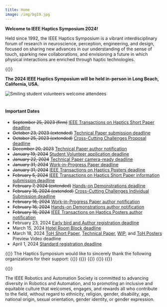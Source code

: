 ```yaml
---
title: Home
image: /img/bg19.jpg
---
```

**Welcome to IEEE Haptics Symposium 2024!**

Held since 1992, the IEEE Haptics Symposium is a vibrant interdisciplinary forum of research in neuroscience, perception, engineering, and design, focused on sharing new advances in our understanding of the sense of touch, sparking new collaborations, and envisioning a future in which physical interactions are enriched through haptic technologies.  

{{<simpleLineBreak>}}

**The 2024 IEEE Haptics Symposium will be held in-person in Long Beach, California, USA.**

![Smiling student volunteers welcome attendees](/img/slide-image-6-crop.jpg)

<hr style="height:6px; visibility:hidden;" />

#### Important Dates

* ~~September 25, 2023 (firm)~~ [IEEE Transactions on Haptics Short Paper deadline](/presenting/toh-short-papers/)
* ~~October 23, 2023 (extended)~~ [Technical Paper submission deadline](/presenting/technical-papers/)
* ~~October 25, 2023 (extended)~~ [Cross-Cutting Challenges Proposal deadline](/presenting/cross-cutting-challenges/)
* ~~December 20, 2023~~ [Technical Paper author notification](/presenting/technical-papers/)
* ~~January 19, 2024~~ [Student Volunteer application deadline](/organization/student-volunteers/)
* ~~January 22, 2024~~ [Technical Paper camera-ready deadline](/presenting/technical-papers/)
* ~~January 31, 2024~~ [Work-in-Progress Paper deadline](/presenting/work-in-progress/)
* ~~January 31, 2024~~ [IEEE Transactions on Haptics Posters deadline](/presenting/toh-posters/)
* ~~February 5, 2024~~ [IEEE Transactions on Haptics Short Paper information submission deadline](/presenting/toh-short-papers/)
* ~~February 7, 2024 (extended)~~ [Hands-on Demonstrations deadline](/presenting/demos/)
* ~~February 16, 2024 (extended)~~ [Cross-Cutting Challenges Individual Submission deadline](/presenting/cross-cutting-challenges/)
* ~~February 16, 2024~~ [Work-in-Progress Paper author notification](/presenting/work-in-progress/)
* ~~February 16, 2024~~ [Hands-on Demonstrations author notification](/presenting/demos/)
* ~~February 16, 2024~~ [IEEE Transactions on Haptics Posters author notification](/presenting/toh-posters/)
* February 23, 2024 [Early bird and Author registration deadline](/attending/registration/)
* March 15, 2024 [Hotel Room Block deadline](/attending/venue/)
* March 18, 2024 [ToH Short Paper](/presenting/toh-short-papers/), [Technical Paper](/presenting/technical-papers/),  [WIP](/presenting/work-in-progress), and [ToH Posters](/presenting/toh-posters/) Preview Video deadline
* April 1, 2024 [Standard registration deadline](/attending/registration/) 

{{<simpleLineBreak>}}
The Haptics Symposium would like to sincerely thank the following organizations for their support:
{{<sponsorFlexContainer contentJustification="center">}}
    {{<sponsorLogo imFile="/img/hs2024_Sponsor-Technical1.jpg" imWidth="100%" containerWidth="14%">}}
    {{<sponsorLogo imFile="/img/hs2024_Sponsor-Technical2.jpg" imWidth="100%" containerWidth="14%">}}
    {{<sponsorLogo imFile="/img/hs2024_Sponsor-Technical3.jpg" imWidth="100%" containerWidth="24%">}}
{{</sponsorFlexContainer>}}


{{<simpleLineBreak>}}

The IEEE Robotics and Automation Society is committed to advancing diversity in Robotics and Automation, and to promoting an inclusive and equitable culture that welcomes, engages, and rewards all who contribute to the field, without regard to ethnicity, religion, gender, disability, age, national origin, sexual orientation, gender identity, or gender expression.


<!--

\\\\*\\\\*Update:\\\\*\\\\* The 2022 IEEE Haptics Symposium is transitioning to a \\\\*\\\\*virtual conference format.\\\\*\\\\* The live streaming video event will take place on \\\\*\\\\*Tuesday, March 22, 2022 - 9am to 12pm US Pacific Time\\\\*\\\\* (16:00 to 19:00 UTC). The Cross-Cutting Challenges live video event will take place on \\\\*\\\\*Wednesday, March 23, 2022 - 9am to 12pm US Pacific Time\\\\*\\\\* (16:00 to 19:00 UTC). Please visit the \\\\[conference program](/program/program-overview/) for more information.

The 2022 IEEE Haptics Symposium is transitioning to a \\\\*\\\\*virtual conference format.\\\\*\\\\*  The outstanding technical content in this year’s conference will be shared via a livestream event that will take place in late March 2022, as part of the virtual conference.  Further details about the virtual conference program, registration, and opportunities for participation will be available in the near future.

Submissions for Exhibits and Demonstrations are not being accepted for the virtual conference.  A newly introduced \\\\[Mentoring Forum](/presenting/mentoring-forum/) track will replace the Works-in-Progress track and provide unique opportunities for participation by students and postdoctoral researchers.

{{<simpleLineBreak>}}

-->

<!--
### Haptics Symposium 2022 Plenary Session - Streamed on March 22 at 9:00 am (PT) \\\\[(Rewatch the session)](https://youtu.be/hkRaVJbKHy8)
### Haptics Symposium 2022 Cross-Cutting Challenges - Live on March 23 at 9:00 am (PT)
-->

<!--
{{<insertRawHTML>}}
<div style="width:100% height:100%; flex-wrap:wrap;" class="flex db-l">
    <div class="mv2" style="float: left; width:70%; position:relative; padding-bottom: 39.375%; min-width:400px; min-height:225px">
        <iframe width="100%" height="100%" style="float:left; top:0; left:0; position:absolute" src="https://www.youtube.com/embed/AITyBiz453k" title="YouTube video player" allowfullscreen></iframe> 
    </div><div class="mv2" style="float: left; width:30%; height:100%; position:relative; padding-bottom: 39.4%; min-width: 350px; min-height:460px">
        <iframe src="https://app.sli.do/event/dDTv35pxYGzzrMhyWpGVJx" height="100%" width="100%" frameBorder="0" style="position:absolute; border:none" title="Slido"></iframe>
    </div>
    <div class="pt3 cf"></div>
</div>
{{</insertRawHTML>}}

To access the \\\\*\\\\*written conference proceedings\\\\*\\\\*, attendees and authors may register for free via this \\\\[form](https://forms.gle/f96Qk3jSLZ54cH269).

{{<simpleLineBreak>}}


- \\\\*\\\\*TBA\\\\*\\\\* \\\\[Works-in-Progress Papers](/presenting/work-in-progress-wip-papers/)
 - \\\\*\\\\*November 19, 2021\\\\*\\\\* \\\\[Cross-Cutting Challenges Individual Submission](/presenting/cross-cutting-challenges/) REMOVED on 1-5 by Greg
 - \\\\~\\\\~October 13, 2021\\\\~\\\\~ \\\\*\\\\*October 21, 2021 (extended)\\\\*\\\\* \\\\[Technical Papers due](/presenting/technical-papers/) REMOVED ON 10-29 by Greg 
-->

<!--
To access the <span style="font-weight:bold">written conference proceedings</span>, attendees and authors may register for free via this {{<simpleHyperlink text="form" link="https://forms.gle/f96Qk3jSLZ54cH269">}}.

The 2022 conference will include \\\\[cross-cutting challenge](/program/) sessions, \\\\[technical paper](/presenting/technical-papers/) sessions presenting the latest advances in haptics,  hands-on haptic demonstrations, and work-in-progress posters. An exciting social activities program will provide opportunities for socializing and networking.

Once again for 2022, a \\\\[conference journal papers track](/presenting/transactions-on-haptics-early-submission) provides the opportunity for authors to present new findings at the conference for simultaneous publication in IEEE Transactions on Haptics.
-->

